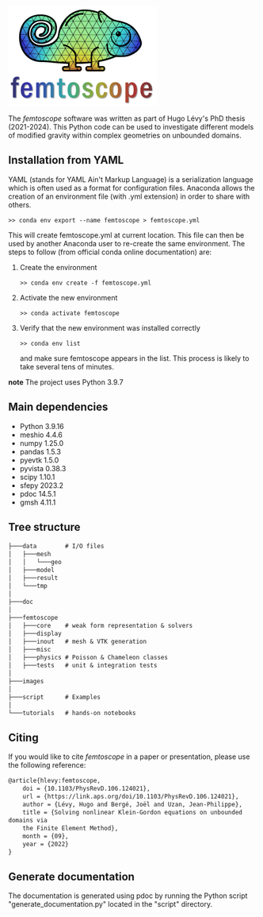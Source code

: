 ![](images/logo.png)

The *femtoscope* software was written as part of Hugo Lévy's PhD thesis (2021-2024). This Python code can be used to investigate different models of modified gravity within complex geometries on unbounded domains.

## Installation from YAML

YAML (stands for YAML Ain't Markup Language) is a serialization
language which is often used as a format for configuration files.
Anaconda allows the creation of an environment file (with .yml
extension) in order to share with others.
```console
>> conda env export --name femtoscope > femtoscope.yml
```
This will create femtoscope.yml at current location. This file can then be used by another Anaconda user to re-create the same environment. The steps to follow (from official conda online documentation) are:
1) Create the environment
	```console
	>> conda env create -f femtoscope.yml
	```
2) Activate the new environment
	```console
	>> conda activate femtoscope
	```
3) Verify that the new environment was installed correctly
	```console
    >> conda env list
	```
   and make sure femtoscope appears in the list. This process is likely to take several tens of minutes.
   
**note**
The project uses Python 3.9.7

## Main dependencies

- Python 3.9.16
- meshio 4.4.6
- numpy 1.25.0
- pandas 1.5.3
- pyevtk 1.5.0
- pyvista 0.38.3
- scipy 1.10.1
- sfepy 2023.2
- pdoc 14.5.1
- gmsh  4.11.1
	
## Tree structure

```shell
├───data		# I/O files
│   ├───mesh
│   │   └───geo
│   ├───model
│   ├───result
│   └───tmp
│
├───doc
│
├───femtoscope
│   ├───core	# weak form representation & solvers
│   ├───display
│   ├───inout	# mesh & VTK generation
│   ├───misc
│   ├───physics	# Poisson & Chameleon classes	
│   ├───tests	# unit & integration tests
│
├───images
│
├───script		# Examples
│
└───tutorials	# hands-on notebooks
```


## Citing

If you would like to cite *femtoscope* in a paper or presentation, please use the following reference:
```
@article{hlevy:femtoscope,
	doi = {10.1103/PhysRevD.106.124021},
	url = {https://link.aps.org/doi/10.1103/PhysRevD.106.124021},
	author = {Lévy, Hugo and Bergé, Joël and Uzan, Jean-Philippe},
	title = {Solving nonlinear Klein-Gordon equations on unbounded domains via
	the Finite Element Method},
	month = {09},
	year = {2022}
}
```

## Generate documentation

The documentation is generated using pdoc by running the Python script "generate_documentation.py" located in the "script" directory.
